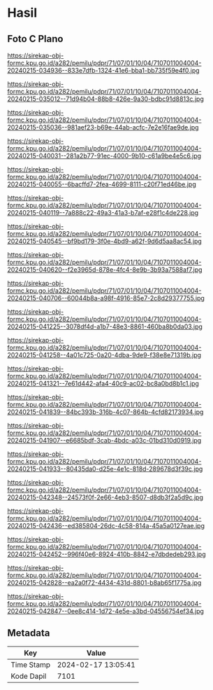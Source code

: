 # Hasil

## Foto C Plano

https://sirekap-obj-formc.kpu.go.id/a282/pemilu/pdpr/71/07/01/10/04/7107011004004-20240215-034936--833e7dfb-1324-41e6-bba1-bb735f59e4f0.jpg

https://sirekap-obj-formc.kpu.go.id/a282/pemilu/pdpr/71/07/01/10/04/7107011004004-20240215-035012--71d94b04-88b8-426e-9a30-bdbc91d8813c.jpg

https://sirekap-obj-formc.kpu.go.id/a282/pemilu/pdpr/71/07/01/10/04/7107011004004-20240215-035036--981aef23-b69e-44ab-acfc-7e2e16fae9de.jpg

https://sirekap-obj-formc.kpu.go.id/a282/pemilu/pdpr/71/07/01/10/04/7107011004004-20240215-040031--281a2b77-91ec-4000-9b10-c61a9be4e5c6.jpg

https://sirekap-obj-formc.kpu.go.id/a282/pemilu/pdpr/71/07/01/10/04/7107011004004-20240215-040055--6bacffd7-2fea-4699-8111-c20f71ed46be.jpg

https://sirekap-obj-formc.kpu.go.id/a282/pemilu/pdpr/71/07/01/10/04/7107011004004-20240215-040119--7a888c22-49a3-41a3-b7af-e28f1c4de228.jpg

https://sirekap-obj-formc.kpu.go.id/a282/pemilu/pdpr/71/07/01/10/04/7107011004004-20240215-040545--bf9bd179-3f0e-4bd9-a62f-9d6d5aa8ac54.jpg

https://sirekap-obj-formc.kpu.go.id/a282/pemilu/pdpr/71/07/01/10/04/7107011004004-20240215-040620--f2e3965d-878e-4fc4-8e9b-3b93a7588af7.jpg

https://sirekap-obj-formc.kpu.go.id/a282/pemilu/pdpr/71/07/01/10/04/7107011004004-20240215-040706--60044b8a-a98f-4916-85e7-2c8d29377755.jpg

https://sirekap-obj-formc.kpu.go.id/a282/pemilu/pdpr/71/07/01/10/04/7107011004004-20240215-041225--3078df4d-a1b7-48e3-8861-460ba8b0da03.jpg

https://sirekap-obj-formc.kpu.go.id/a282/pemilu/pdpr/71/07/01/10/04/7107011004004-20240215-041258--4a01c725-0a20-4dba-9de9-f38e8e71319b.jpg

https://sirekap-obj-formc.kpu.go.id/a282/pemilu/pdpr/71/07/01/10/04/7107011004004-20240215-041321--7e61d442-afa4-40c9-ac02-bc8a0bd8b1c1.jpg

https://sirekap-obj-formc.kpu.go.id/a282/pemilu/pdpr/71/07/01/10/04/7107011004004-20240215-041839--84bc393b-316b-4c07-864b-4cfd82173934.jpg

https://sirekap-obj-formc.kpu.go.id/a282/pemilu/pdpr/71/07/01/10/04/7107011004004-20240215-041907--e6685bdf-3cab-4bdc-a03c-01bd310d0919.jpg

https://sirekap-obj-formc.kpu.go.id/a282/pemilu/pdpr/71/07/01/10/04/7107011004004-20240215-041933--80435da0-d25e-4e1c-818d-289678d3f39c.jpg

https://sirekap-obj-formc.kpu.go.id/a282/pemilu/pdpr/71/07/01/10/04/7107011004004-20240215-042348--24573f0f-2e66-4eb3-8507-d8db3f2a5d9c.jpg

https://sirekap-obj-formc.kpu.go.id/a282/pemilu/pdpr/71/07/01/10/04/7107011004004-20240215-042436--ed385804-26dc-4c58-814a-45a5a0127eae.jpg

https://sirekap-obj-formc.kpu.go.id/a282/pemilu/pdpr/71/07/01/10/04/7107011004004-20240215-042452--996f40e6-8924-410b-8842-e7dbdedeb293.jpg

https://sirekap-obj-formc.kpu.go.id/a282/pemilu/pdpr/71/07/01/10/04/7107011004004-20240215-042828--ea2a0f72-4434-431d-8801-b8ab65f1775a.jpg

https://sirekap-obj-formc.kpu.go.id/a282/pemilu/pdpr/71/07/01/10/04/7107011004004-20240215-042847--0ee8c414-1d72-4e5e-a3bd-04556754ef34.jpg


## Metadata

| Key        | Value               |
| ---------- | ------------------- |
| Time Stamp | 2024-02-17 13:05:41 |
| Kode Dapil | 7101                |



